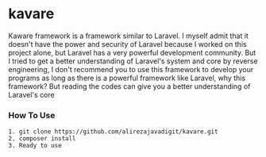 # kavare


Kaware framework is a framework similar to Laravel. I myself admit that it doesn't have the power and security of Laravel because I worked on this project alone, but Laravel has a very powerful development community. But I tried to get a better understanding of Laravel's system and core by reverse engineering, I don't recommend you to use this framework to develop your programs as long as there is a powerful framework like Laravel, why this framework? But reading the codes can give you a better understanding of Laravel's core

### How To Use

    1. git clone https://github.com/alirezajavadigit/kavare.git
    2. composer install
    3. Ready to use
